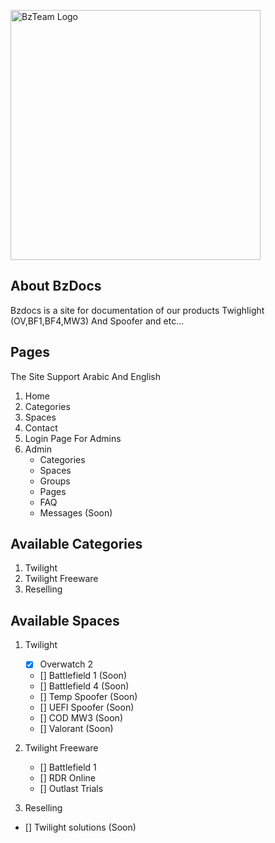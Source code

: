 <p><a href="https://bzteam.org/" target="_blank"><img src="https://cdn.salla.sa/cdn-cgi/image/fit=scale-down,width=400,height=400,onerror=redirect,format=auto/XnOOb/rAcMxFkeccHT6ZlIOFpU1iy9h5mYrCUgDjGJfilH.png" width="400" alt="BzTeam Logo"></a></p>



## About BzDocs

Bzdocs is a site for documentation of our products Twighlight (OV,BF1,BF4,MW3) And Spoofer and etc...


## Pages

The Site Support Arabic And English

1. Home
2. Categories
3. Spaces
4. Contact
5. Login Page For Admins
6. Admin
   * Categories
   * Spaces
   * Groups
   * Pages
   * FAQ
   * Messages (Soon)


## Available Categories 
1. Twilight
2. Twilight Freeware
3. Reselling

## Available Spaces

1. Twilight
   - [x] Overwatch 2
   - [] Battlefield 1 (Soon)
   - [] Battlefield 4 (Soon)
   - [] Temp Spoofer (Soon)
   - [] UEFI Spoofer (Soon)
   - [] COD MW3 (Soon)
   - [] Valorant (Soon)
     
2. Twilight Freeware
   - [] Battlefield 1
   - [] RDR Online
   - [] Outlast Trials
  
3. Reselling
  - [] Twilight solutions (Soon) 
